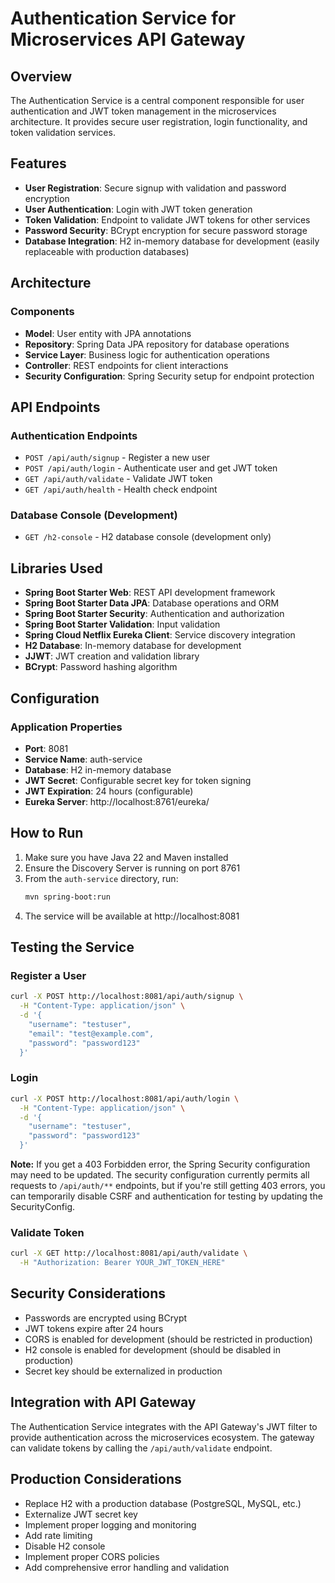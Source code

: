 # Authentication Service for Microservices API Gateway

## Overview

The Authentication Service is a central component responsible for user authentication and JWT token management in the microservices architecture. It provides secure user registration, login functionality, and token validation services.

## Features
- **User Registration**: Secure signup with validation and password encryption
- **User Authentication**: Login with JWT token generation
- **Token Validation**: Endpoint to validate JWT tokens for other services
- **Password Security**: BCrypt encryption for secure password storage
- **Database Integration**: H2 in-memory database for development (easily replaceable with production databases)

## Architecture

### Components
- **Model**: User entity with JPA annotations
- **Repository**: Spring Data JPA repository for database operations
- **Service Layer**: Business logic for authentication operations
- **Controller**: REST endpoints for client interactions
- **Security Configuration**: Spring Security setup for endpoint protection

## API Endpoints

### Authentication Endpoints
- `POST /api/auth/signup` - Register a new user
- `POST /api/auth/login` - Authenticate user and get JWT token
- `GET /api/auth/validate` - Validate JWT token
- `GET /api/auth/health` - Health check endpoint

### Database Console (Development)
- `GET /h2-console` - H2 database console (development only)

## Libraries Used

- **Spring Boot Starter Web**: REST API development framework
- **Spring Boot Starter Data JPA**: Database operations and ORM
- **Spring Boot Starter Security**: Authentication and authorization
- **Spring Boot Starter Validation**: Input validation
- **Spring Cloud Netflix Eureka Client**: Service discovery integration
- **H2 Database**: In-memory database for development
- **JJWT**: JWT creation and validation library
- **BCrypt**: Password hashing algorithm

## Configuration

### Application Properties
- **Port**: 8081
- **Service Name**: auth-service
- **Database**: H2 in-memory database
- **JWT Secret**: Configurable secret key for token signing
- **JWT Expiration**: 24 hours (configurable)
- **Eureka Server**: http://localhost:8761/eureka/

## How to Run

1. Make sure you have Java 22 and Maven installed
2. Ensure the Discovery Server is running on port 8761
3. From the `auth-service` directory, run:
   ```bash
   mvn spring-boot:run
   ```
4. The service will be available at http://localhost:8081

## Testing the Service

### Register a User
```bash
curl -X POST http://localhost:8081/api/auth/signup \
  -H "Content-Type: application/json" \
  -d '{
    "username": "testuser",
    "email": "test@example.com",
    "password": "password123"
  }'
```

### Login
```bash
curl -X POST http://localhost:8081/api/auth/login \
  -H "Content-Type: application/json" \
  -d '{
    "username": "testuser",
    "password": "password123"
  }'
```

**Note:** If you get a 403 Forbidden error, the Spring Security configuration may need to be updated. The security configuration currently permits all requests to `/api/auth/**` endpoints, but if you're still getting 403 errors, you can temporarily disable CSRF and authentication for testing by updating the SecurityConfig.

### Validate Token
```bash
curl -X GET http://localhost:8081/api/auth/validate \
  -H "Authorization: Bearer YOUR_JWT_TOKEN_HERE"
```

## Security Considerations

- Passwords are encrypted using BCrypt
- JWT tokens expire after 24 hours
- CORS is enabled for development (should be restricted in production)
- H2 console is enabled for development (should be disabled in production)
- Secret key should be externalized in production

## Integration with API Gateway

The Authentication Service integrates with the API Gateway's JWT filter to provide authentication across the microservices ecosystem. The gateway can validate tokens by calling the `/api/auth/validate` endpoint.

## Production Considerations

- Replace H2 with a production database (PostgreSQL, MySQL, etc.)
- Externalize JWT secret key
- Implement proper logging and monitoring
- Add rate limiting
- Disable H2 console
- Implement proper CORS policies
- Add comprehensive error handling and validation
